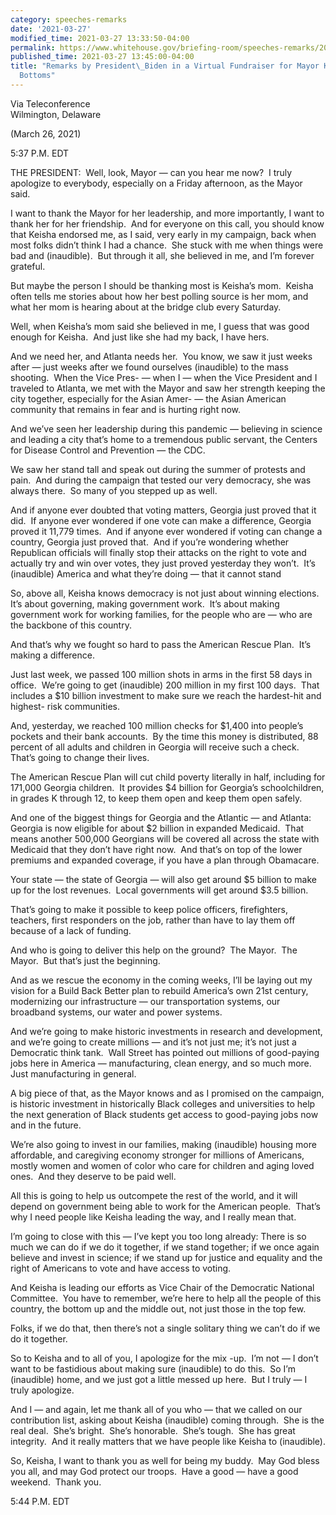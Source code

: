 ```yaml
---
category: speeches-remarks
date: '2021-03-27'
modified_time: 2021-03-27 13:33:50-04:00
permalink: https://www.whitehouse.gov/briefing-room/speeches-remarks/2021/03/27/remarks-by-president-biden-in-a-virtual-fundraiser-for-mayor-keisha-lance-bottoms/
published_time: 2021-03-27 13:45:00-04:00
title: "Remarks by President\_Biden in a Virtual Fundraiser for Mayor Keisha Lance\_\
  Bottoms"
---
```

 
Via Teleconference  
Wilmington, Delaware

(March 26, 2021)

5:37 P.M. EDT

THE PRESIDENT:  Well, look, Mayor — can you hear me now?  I truly
apologize to everybody, especially on a Friday afternoon, as the Mayor
said. 

I want to thank the Mayor for her leadership, and more importantly, I
want to thank her for her friendship.  And for everyone on this call,
you should know that Keisha endorsed me, as I said, very early in my
campaign, back when most folks didn’t think I had a chance.  She stuck
with me when things were bad and (inaudible).  But through it all, she
believed in me, and I’m forever grateful. 

But maybe the person I should be thanking most is Keisha’s mom.  Keisha
often tells me stories about how her best polling source is her mom, and
what her mom is hearing about at the bridge club every Saturday.

Well, when Keisha’s mom said she believed in me, I guess that was good
enough for Keisha.  And just like she had my back, I have hers.

And we need her, and Atlanta needs her.  You know, we saw it just weeks
after — just weeks after we found ourselves (inaudible) to the mass
shooting.  When the Vice Pres- — when I — when the Vice President and I
traveled to Atlanta, we met with the Mayor and saw her strength keeping
the city together, especially for the Asian Amer- — the Asian American
community that remains in fear and is hurting right now.

And we’ve seen her leadership during this pandemic — believing in
science and leading a city that’s home to a tremendous public servant,
the Centers for Disease Control and Prevention — the CDC. 

We saw her stand tall and speak out during the summer of protests and
pain.  And during the campaign that tested our very democracy, she was
always there.  So many of you stepped up as well. 

And if anyone ever doubted that voting matters, Georgia just proved that
it did.  If anyone ever wondered if one vote can make a difference,
Georgia proved it 11,779 times.  And if anyone ever wondered if voting
can change a country, Georgia just proved that.  And if you’re wondering
whether Republican officials will finally stop their attacks on the
right to vote and actually try and win over votes, they just proved
yesterday they won’t.  It’s (inaudible) America and what they’re doing —
that it cannot stand

So, above all, Keisha knows democracy is not just about winning
elections.  It’s about governing, making government work.  It’s about
making government work for working families, for the people who are —
who are the backbone of this country.

And that’s why we fought so hard to pass the American Rescue Plan.  It’s
making a difference.

Just last week, we passed 100 million shots in arms in the first 58 days
in office.  We’re going to get (inaudible) 200 million in my first 100
days.  That includes a $10 billion investment to make sure we reach the
hardest-hit and highest- risk communities.

And, yesterday, we reached 100 million checks for $1,400 into people’s
pockets and their bank accounts.  By the time this money is distributed,
88 percent of all adults and children in Georgia will receive such a
check.  That’s going to change their lives.

The American Rescue Plan will cut child poverty literally in half,
including for 171,000 Georgia children.  It provides $4 billion for
Georgia’s schoolchildren, in grades K through 12, to keep them open and
keep them open safely.

And one of the biggest things for Georgia and the Atlantic — and
Atlanta: Georgia is now eligible for about $2 billion in expanded
Medicaid.  That means another 500,000 Georgians will be covered all
across the state with Medicaid that they don’t have right now.  And
that’s on top of the lower premiums and expanded coverage, if you have a
plan through Obamacare. 

Your state — the state of Georgia — will also get around $5 billion to
make up for the lost revenues.  Local governments will get around $3.5
billion.

That’s going to make it possible to keep police officers, firefighters,
teachers, first responders on the job, rather than have to lay them off
because of a lack of funding.

And who is going to deliver this help on the ground?  The Mayor.  The
Mayor.  But that’s just the beginning.

And as we rescue the economy in the coming weeks, I’ll be laying out my
vision for a Build Back Better plan to rebuild America’s own 21st
century, modernizing our infrastructure — our transportation systems,
our broadband systems, our water and power systems.

And we’re going to make historic investments in research and
development, and we’re going to create millions — and it’s not just me;
it’s not just a Democratic think tank.  Wall Street has pointed out
millions of good-paying jobs here in America — manufacturing, clean
energy, and so much more.  Just manufacturing in general.

A big piece of that, as the Mayor knows and as I promised on the
campaign, is historic investment in historically Black colleges and
universities to help the next generation of Black students get access to
good-paying jobs now and in the future.

We’re also going to invest in our families, making (inaudible) housing
more affordable, and caregiving economy stronger for millions of
Americans, mostly women and women of color who care for children and
aging loved ones.  And they deserve to be paid well.

All this is going to help us outcompete the rest of the world, and it
will depend on government being able to work for the American people. 
That’s why I need people like Keisha leading the way, and I really mean
that.

I’m going to close with this — I’ve kept you too long already: There is
so much we can do if we do it together, if we stand together; if we once
again believe and invest in science; if we stand up for justice and
equality and the right of Americans to vote and have access to voting. 

And Keisha is leading our efforts as Vice Chair of the Democratic
National Committee.  You have to remember, we’re here to help all the
people of this country, the bottom up and the middle out, not just those
in the top few.

Folks, if we do that, then there’s not a single solitary thing we can’t
do if we do it together. 

So to Keisha and to all of you, I apologize for the mix -up.  I’m not —
I don’t want to be fastidious about making sure (inaudible) to do this. 
So I’m (inaudible) home, and we just got a little messed up here.  But I
truly — I truly apologize. 

And I — and again, let me thank all of you who — that we called on our
contribution list, asking about Keisha (inaudible) coming through.  She
is the real deal.  She’s bright.  She’s honorable.  She’s tough.  She
has great integrity.  And it really matters that we have people like
Keisha to (inaudible).

So, Keisha, I want to thank you as well for being my buddy.  May God
bless you all, and may God protect our troops.  Have a good — have a
good weekend.  Thank you.

5:44 P.M. EDT
